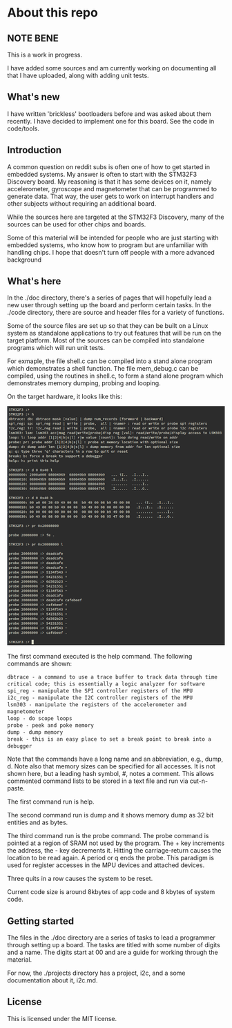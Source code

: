 About this repo
==========================================================

## NOTE BENE

This is a work in progress.

I have added some sources and am currently working on documenting all that I have uploaded, along with adding unit tests.

## What's new

I have written 'brickless' bootloaders before and was asked about them recently.  I have decided to implement one for this board.  See the code in code/tools.

## Introduction

A common question on reddit subs is often one of how to get started in embedded systems.  My answer is often to start with the STM32F3 Discovery board.  My reasoning is that it has some devices on it, namely accelerometer, gyroscope and magnetometer that can be programmed to generate data.  That way, the user gets to work on interrupt handlers and other subjects without requiring an additional board.

While the sources here are targeted at the STM32F3 Discovery, many of the sources can be used for other chips and boards.

Some of this material will be intended for people who are just starting with embedded systems, who know how to program but are unfamiliar with handling chips.  I hope that doesn't turn off people with a more advanced background

## What's here

In the ./doc directory, there's a series of pages that will hopefully lead a new user through setting up the board and perform certain tasks.  In the ./code directory, there are source and header files for a variety of functions.

Some of the source files are set up so that they can be built on a Linux system as standalone applications to try out features that will be run on the target platform.  Most of the sources can be compiled into standalone programs which will run unit tests.

For exmaple, the file shell.c can be compiled into a stand alone program which demonstrates a shell function.  The file mem_debug.c can be compiled, using the routines in shell.c, to form a stand alone program which demonstrates memory dumping, probing and looping.

On the target hardware, it looks like this:

![screenshot](doc/images/help_dump_probe.png "showing help, dump and probe")

The first command executed is the help command.  The following commands are shown:

    dbtrace - a command to use a trace buffer to track data through time critical code; this is essentially a logic analyzer for software
	spi_reg - manipulate the SPI controller registers of the MPU
	i2c_reg - manipulate the I2C controller registers of the MPU
	lsm303 - manipulate the registers of the accelerometer and magnetometer
	loop - do scope loops
	probe - peek and poke memory
	dump - dump memory
	break - this is an easy place to set a break point to break into a debugger

Note that the commands have a long name and an abbreviation, e.g., dump, d.
Note also that memory sizes can be specified for all accesses.  It is not shown here, but a leading hash symbol, \#, notes a comment.  This allows commented command lists to be stored in a text file and run via cut-n-paste.

The first command run is help.

The second command run is dump and it shows memory dump as 32 bit entities and as bytes.

The third command run is the probe command.  The probe command is pointed at a region of SRAM not used by the program.  The + key increments the address, the - key decrements it.  Hitting the carriage-return causes the location to be read again.  A period or q ends the probe.  This paradigm is used for register accesses in the MPU devices and attached devices.

Three quits in a row causes the system to be reset.

Current code size is around 8kbytes of app code and 8 kbytes of system code.

## Getting started

The files in the ./doc directory are a series of tasks to lead a programmer through setting up a board.  The tasks are titled with some number of digits and a name.  The digits start at 00 and are a guide for working through the material.

For now, the ./projects directory has a project, i2c, and a some documentation about it, i2c.md.

## License

This is licensed under the MIT license.
